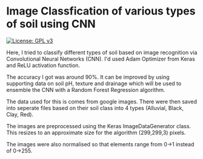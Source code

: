 # Image Classfication of various types of soil using CNN
[![License: GPL v3](https://img.shields.io/badge/License-GPLv3-blue.svg)](https://www.gnu.org/licenses/gpl-3.0)

Here, I tried to classify different types of soil based on image recognition via Convolutional Neural Networks (CNN). 
I'd used Adam Optimizer from Keras and ReLU activation function.

The accuracy I got was around 90%. It can be improved by using supporting data on soil pH, texture and drainage which will be used to ensemble the CNN with a Random Forest Regression algorithm.

The data used for this is comes from google images. There were then saved into seperate files based on their soil class into 4 types (Alluvial, Black, Clay, Red).   

The images are preprocessed using the Keras ImageDataGenerator class. This resizes to an approximate size for the algorithm (299,299,3) pixels.

The images were also normalised so that elements range from 0->1 instead of 0->255.
